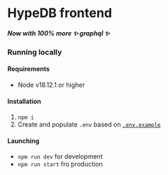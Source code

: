 # HypeDB frontend

#### _Now with 100% more ✨ graphql ✨_

### Running locally

#### Requirements

- Node v18.12.1 or higher

#### Installation

1. `npm i`
2. Create and populate `.env` based on [`.env.example`](.env.example)

#### Launching

- `npm run dev` for development
- `npm run start` fro production
